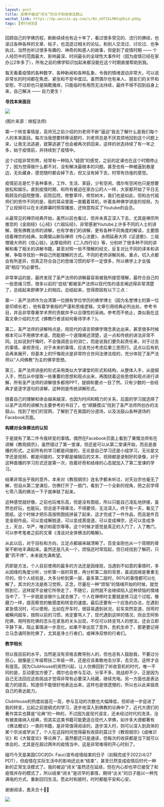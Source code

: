 ```yaml
---
layout: post
title: 疫情中被迫“闭关”的日子和结缘法鼓山
wechat_link: https://mp.weixin.qq.com/s/8U_nHTIbLMWtqObid-pOGg
tags: [修行经验]
---
```


回顾自己的学佛历程，断断续续也有近十年了，看过很多常见的、流行的佛经，也读过各种各样的文章、帖子，也混迹过相关的论坛，和别人交流过、讨论过、也争执过，当然也听过很多有趣的、神奇的和感人的故事，但是到了疫情时期 —— 个人经历中的范围最大、影响最深、时间最长的全球性大事件时（因为疫情已经在家办公2年多了），所有之前的佛学知识加起来都没能在这个时期直接帮助到我。

每天看着疫情的各种数字、各种新闻和各种乱象，令我的情绪波动非常大，可以说非常长的时间都在焦虑、紧张和不安中度过。虽然偶尔也有亲人、朋友们的关怀和安慰，不过却也只是隔靴搔痒，只能临时有用而无法持续，最终不得不回到自身上来，自己解决 —— 自力更生！

**寻找本来面目**

![](../images/2022-05-08-16-23-14.png)

(图片来源：继程法师)

第一个转变事情是，高师兄之前介绍的刘老师不断“逼迫”我去了解什么是我们每个人的本来面目。每次当我想要转移话题时，刘老师总是不厌其烦地回到这个问题上来，让我无法逃避，就算逃避了也会被再次抓回来，这样的状态持续了有一年之多，始于疫情前，并持续到了疫情中。

这个过程非常煎熬，经常有一种陷入“疑团”的感觉，之前的定课也在这个时期停止了，因为觉得做什么都不对，没有解决最根本的问题。甚至也有一种被逼到悬崖边，无处藏身，感觉随时都会掉下去，但又没有掉下去，时常有彷徨的感觉。

疫情前总是忙于各种事务，工作、生活、家庭，少有空闲，偶尔有空闲也只是想要放松和娱乐。直到疫情时期，和所有被迫在家办公的人一样，大家都开始了平日无暇顾及的庭院整理，前院后院，修整草坪，修剪树木，我们也是如此，但和古代祖师们的劳作不同的是，我的耳朵里面一直戴着耳机，听着各种佛学讲座的视频，为了让视频可以在关闭屏幕时照常播放，还特意购买了Youtube的会员。

从最常见的禅宗经典开始，虽然以前也看过，但并未真正深入下去，尤其是禅宗所推崇的《金刚经》《心经》《六祖坛经》，非常感谢Youtube上许多不同的人士的讲解，既有佛教法师的讲解，也有学者们的讲解，更有各种不同角度的解读，主要围绕着禅宗的经典，如黄檗山断际禅师《传心法要》、永明延寿大师《证道歌》、三祖僧璨大师的《信心铭》，达摩祖师的《二入四行论》等，分别听了很多种不同的讲解和看了相关的讲解书籍，甚至对照一些不理解的经文，反复对比不同的译本和讲解，争取寻找到一种自己所能理解的方式。不同的老师讲解风格，重点，切入点都会有所差异，但真正符合自己的思维习惯的却不一定很多，所以佛学上才会强调“相应”的必要性。

非常幸运的是，最终发现了圣严法师的讲解最容易被我所接受理解，最符合自己的一些思维习惯，很多以前的“症结”都被圣严法师以现代性的语言阐述得非常清楚了，总结起来即佛学上的相应。总结起来，觉得原因有以下三点：

第一：圣严法师作为台湾第一位拥有学位学历的佛学博士（因为名誉博士的第一位是印顺长老），他有着学者般的严谨和思维逻辑，文章引用经典必列出处，参考书目，并且非常尊重学术界的贡献并予以合理性的采纳。参考而不依止，类似我在这篇文章介绍的方式《佛教行者该如何看待学术？》。

第二，圣严法师的讲解特点是，用现代的语言把佛学理念表达出来，甚至很多时候根本可以不用佛学术语，而能把一个道理阐述清楚，这一点和传统的讲法非常不同。比如说到忏悔时，不会强调恶业的消亡，而是说我们要负起责任来，对于过去的事情，承担责任，对于未来的事情，应该充分考虑后果三思而行。这点以后有机会再来展开，但基本上的忏悔观点是非常符合世间法律法规的，充分体现了圣严法师以“人间佛教”为主的佛学思想。

第三，圣严法师讲座的形式采用类似大学课堂的形式和结构，从整体入手，从提纲入手，然后从中提取一些重要的思想和观点出来，再围绕着这些思想和观点进行讲解，所有圣严法师的讲解很多都用PPT，提纲和要点一目了然。只有少数的一些经典才是逐字逐句的讲解，这种则是传统讲解形式。

随着自己的理解和体会越来越深，也因为时间和精力的关系，后面的学习就选择了以圣严法师的讲解为主要参考的书目了。也“顺藤摸瓜”找到了圣严法师所创办的法鼓山，找到了他们的官网，了解到了在美国的分道场，以及法鼓山各种道场的Facebook页面。

**构建对全体佛法的认知**

于是就有了第二件令我转变的事情。偶然在Facebook页面上看到了果慨法师有在讲解《教观纲宗》，虽然错过了第一堂课，但还是可以从第二堂课开始，而且是直播的形式。之前所有的学习都是间接的，无论是自己学习还是小组学习，无论是文字还是视频，都是间接的，文字都是编辑后的文本，视频都是录制好的录像，对于这种直播的学习形式还是第一次，抱着好奇和结缘的心态就加入了第二堂课的学习。

结果非常出乎我的意外，本来对《教观纲宗》连名字都未听过，对天台宗也毫无了解，但自从第二堂课后，仿佛打开了一扇门，看到了一个全新的视角，把之前学得七零八落的佛法一下子就串联了起来。

这种感觉就好像，之前也玩堆乐高，但是没有图纸，所以只能自己凌乱地拼接，虽然也好玩，也能玩，但总是不得章法，不得要领，无法深入，终于有一天，看见了图纸，这个时候才把乐高按照图纸拼装了起来，这才完成了一件作品，而且是件百变金刚作品，可以变成解脱道，可以变成菩提道，可以变成禅宗，还可以变成净土，天台，华严，唯识和密宗等等。这个时候才感觉是真正的入门了，入了教门，可以参考笔者之前的文章《浅谈对全体佛法的略解》。

从此以后，对于目标和方向，立足点都越来越清晰了。百变金刚也从一个简陋的骨架不断地丰满起来。虽然还是凡夫一个，烦恼还时常现起，但已经找到了解药，只要“药不停”，未来就充满希望。

药即是方法，个人目前使用的最多的方法还是因缘观，当遇到不如意的事情时，多从因缘的角度分析，分析第一层的背景，再分析第二层的背景，虽说因缘是重重无尽的，但个人经验是，大多分析到第一层，最多第二层时，90%的事情都可以化解了。其次的方法是练习觉照，正念，尽量在一种“烦恼”的情绪开始的时候，就觉照到它，这样就不会被它所带走了，不随它，自然就不会继续陷入这种烦恼的情绪当中了，下一步就是该做什么就去做了，个人在禅修时主要就是练习这个过程，像磨刀一样，提高察觉的敏感度和转变的速度。最后还要有一个应急的办法，在遇到紧急情况时，可以使用，比如在开车时，很容易遇到状况，前车突然变道，拐弯时被瞬间超车，按照以前的习惯，肯定要骂人了，现代遇到这样的情况，则会念阿弥陀佛，用阿弥陀佛的念头在紧急的关头出现，不仅可以转变骂人的想法，还会立即平静下来，阻止事情进一步恶化，如果不幸出现了意外，危机生命了，那更要记得立马念诵阿弥陀佛了，尤其是净土行者们，或禅净双修的行者们。

**教学相长**

但以我目前的水平，当然是没有资格去教导别人的，但也总有人鼓励我，不要过分担心，就像是三年级帮扶二年级一样，还是应该勇敢地去分享，去交流，这样才会有提高。因为ClubHouse的突然兴起，让人仿佛回到了听收音机的时代，唯一不同的是，互动更加方便了，偶尔也会参与互动，分享不多，挑战却不少，正是因为自己无法回应这些挑战才觉得非常有必要深入经藏，继续充电。另一方面也是表达能力的提高，知道但不能很好地表达出来，这样也是很遗憾的，所以也以此来锻炼自己的表达能力。

ClubHouse的热度如昙花一现，参与互动的次数也大幅降低，但却进一步促进了我的转变，比起之前提纲式的学习，逐步地深入到佛教的论典中了，近代大德们的著作其实也算是“论典”的一种的，不过因为是现代语言，还未经过时代的洗涤，没有被直接纳入经典，但其实这类书籍可能更适合现代人学佛，如许多大德都著有《佛法概论》一类的书籍，是非常值得阅读的，逐步深入时，则可以深入到具体的某个宗派或学派了，个人在这段时间觉得最有收获的莫过于《教观纲宗》《成唯识论》和《大智度论》等论典了。虽然都还只是通读，但每次的收获都是当下就可以体会的，尤其是在超过两年的疫情当中，这是非常难得的开心时刻了。

碰巧今天是美国CDC的Dr. Fauci宣布疫情结束的日子（初稿完成于2022/4/27 PDT），但疫情在实际生活中的影响还远未“结束”，甚至已然变成疫情后时代一种新的正常生活模式了。我的被迫“闭关”虽然还在延续，但在内心却也早已接受了和疫情并存的模式了，所以结束“闭关”是迟早的事情，期待“出关”的日子能以一种充满电的方式，重新回归生活。愿此时和彼时，时时都能平安和心安。

谢谢阅读，愚夫合十🙏🏻

![](../images/2022-05-08-16-23-32.png)
